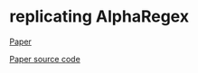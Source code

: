 # replicating AlphaRegex

[Paper](https://cs.stanford.edu/~minalee/pdf/gpce2016-alpharegex.pdf)


[Paper source code](https://github.com/kupl/AlphaRegexPublic)
